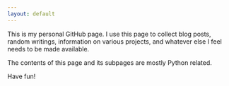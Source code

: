 ```yaml
---
layout: default
---
```


This is my personal GitHub page.
I use this page to collect blog posts,
random writings, information on various projects,
and whatever else I feel needs to be made
available.

The contents of this page and its subpages are mostly Python related.

Have fun!
